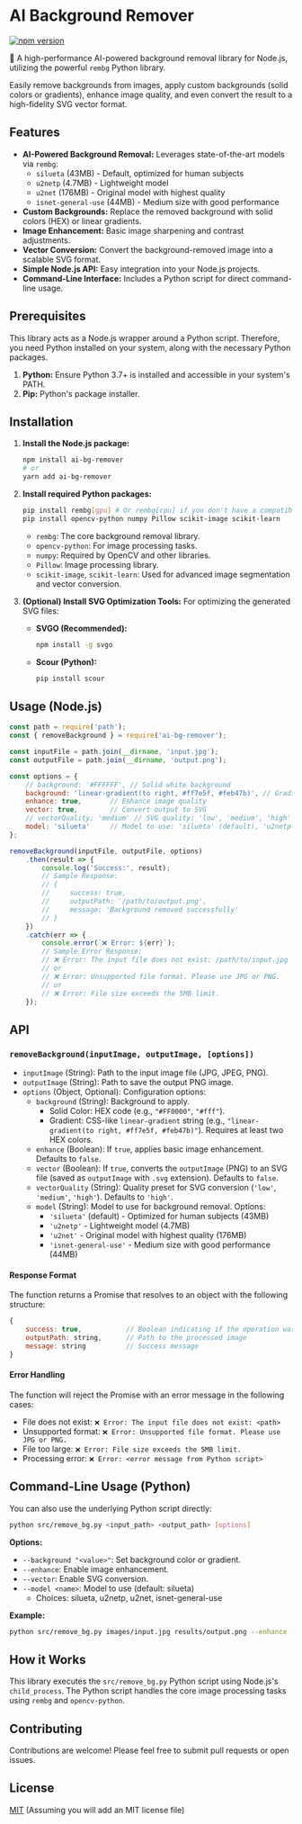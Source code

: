 # AI Background Remover

[![npm version](https://badge.fury.io/js/ai-bg-remover.svg)](https://badge.fury.io/js/ai-bg-remover)

🚀 A high-performance AI-powered background removal library for Node.js, utilizing the powerful `rembg` Python library.

Easily remove backgrounds from images, apply custom backgrounds (solid colors or gradients), enhance image quality, and even convert the result to a high-fidelity SVG vector format.

## Features

*   **AI-Powered Background Removal:** Leverages state-of-the-art models via `rembg`:
    * `silueta` (43MB) - Default, optimized for human subjects
    * `u2netp` (4.7MB) - Lightweight model
    * `u2net` (176MB) - Original model with highest quality
    * `isnet-general-use` (44MB) - Medium size with good performance
*   **Custom Backgrounds:** Replace the removed background with solid colors (HEX) or linear gradients.
*   **Image Enhancement:** Basic image sharpening and contrast adjustments.
*   **Vector Conversion:** Convert the background-removed image into a scalable SVG format.
*   **Simple Node.js API:** Easy integration into your Node.js projects.
*   **Command-Line Interface:** Includes a Python script for direct command-line usage.

## Prerequisites

This library acts as a Node.js wrapper around a Python script. Therefore, you need Python installed on your system, along with the necessary Python packages.

1.  **Python:** Ensure Python 3.7+ is installed and accessible in your system's PATH.
2.  **Pip:** Python's package installer.

## Installation

1.  **Install the Node.js package:**

    ```sh
    npm install ai-bg-remover
    # or
    yarn add ai-bg-remover
    ```

2.  **Install required Python packages:**

    ```sh
    pip install rembg[gpu] # Or rembg[cpu] if you don't have a compatible GPU
    pip install opencv-python numpy Pillow scikit-image scikit-learn
    ```

    *   `rembg`: The core background removal library.
    *   `opencv-python`: For image processing tasks.
    *   `numpy`: Required by OpenCV and other libraries.
    *   `Pillow`: Image processing library.
    *   `scikit-image`, `scikit-learn`: Used for advanced image segmentation and vector conversion.

3.  **(Optional) Install SVG Optimization Tools:** For optimizing the generated SVG files:

    *   **SVGO (Recommended):**
        ```sh
        npm install -g svgo
        ```
    *   **Scour (Python):**
        ```sh
        pip install scour
        ```

## Usage (Node.js)

```javascript
const path = require('path');
const { removeBackground } = require('ai-bg-remover');

const inputFile = path.join(__dirname, 'input.jpg');
const outputFile = path.join(__dirname, 'output.png');

const options = {
    // background: '#FFFFFF', // Solid white background
    background: 'linear-gradient(to right, #ff7e5f, #feb47b)', // Gradient background
    enhance: true,       // Enhance image quality
    vector: true,        // Convert output to SVG
    // vectorQuality: 'medium' // SVG quality: 'low', 'medium', 'high' (default)
    model: 'silueta'     // Model to use: 'silueta' (default), 'u2netp', 'u2net', 'isnet-general-use'
};

removeBackground(inputFile, outputFile, options)
    .then(result => {
        console.log('Success:', result);
        // Sample Response:
        // {
        //     success: true,
        //     outputPath: '/path/to/output.png',
        //     message: 'Background removed successfully'
        // }
    })
    .catch(err => {
        console.error(`❌ Error: ${err}`);
        // Sample Error Response:
        // ❌ Error: The input file does not exist: /path/to/input.jpg
        // or
        // ❌ Error: Unsupported file format. Please use JPG or PNG.
        // or
        // ❌ Error: File size exceeds the 5MB limit.
    });
```

## API

### `removeBackground(inputImage, outputImage, [options])`

*   `inputImage` (String): Path to the input image file (JPG, JPEG, PNG).
*   `outputImage` (String): Path to save the output PNG image.
*   `options` (Object, Optional): Configuration options:
    *   `background` (String): Background to apply.
        *   Solid Color: HEX code (e.g., `"#FF0000"`, `"#fff"`).
        *   Gradient: CSS-like `linear-gradient` string (e.g., `"linear-gradient(to right, #ff7e5f, #feb47b)"`). Requires at least two HEX colors.
    *   `enhance` (Boolean): If `true`, applies basic image enhancement. Defaults to `false`.
    *   `vector` (Boolean): If `true`, converts the `outputImage` (PNG) to an SVG file (saved as `outputImage` with `.svg` extension). Defaults to `false`.
    *   `vectorQuality` (String): Quality preset for SVG conversion (`'low'`, `'medium'`, `'high'`). Defaults to `'high'`.
    *   `model` (String): Model to use for background removal. Options:
        * `'silueta'` (default) - Optimized for human subjects (43MB)
        * `'u2netp'` - Lightweight model (4.7MB)
        * `'u2net'` - Original model with highest quality (176MB)
        * `'isnet-general-use'` - Medium size with good performance (44MB)

#### Response Format

The function returns a Promise that resolves to an object with the following structure:

```javascript
{
    success: true,           // Boolean indicating if the operation was successful
    outputPath: string,      // Path to the processed image
    message: string          // Success message
}
```

#### Error Handling

The function will reject the Promise with an error message in the following cases:

* File does not exist: `❌ Error: The input file does not exist: <path>`
* Unsupported format: `❌ Error: Unsupported file format. Please use JPG or PNG.`
* File too large: `❌ Error: File size exceeds the 5MB limit.`
* Processing error: `❌ Error: <error message from Python script>`

## Command-Line Usage (Python)

You can also use the underlying Python script directly:

```sh
python src/remove_bg.py <input_path> <output_path> [options]
```

**Options:**

*   `--background "<value>"`: Set background color or gradient.
*   `--enhance`: Enable image enhancement.
*   `--vector`: Enable SVG conversion.
*   `--model <name>`: Model to use (default: silueta)
    * Choices: silueta, u2netp, u2net, isnet-general-use

**Example:**

```sh
python src/remove_bg.py images/input.jpg results/output.png --enhance --vector --model silueta
```

## How it Works

This library executes the `src/remove_bg.py` Python script using Node.js's `child_process`. The Python script handles the core image processing tasks using `rembg` and `opencv-python`.

## Contributing

Contributions are welcome! Please feel free to submit pull requests or open issues.

## License

[MIT](LICENSE) (Assuming you will add an MIT license file)
